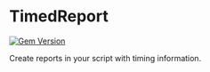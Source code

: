 TimedReport
============

[![Gem Version](https://badge.fury.io/rb/timed_report.png)](http://badge.fury.io/rb/timed_report)

Create reports in your script with timing information.
